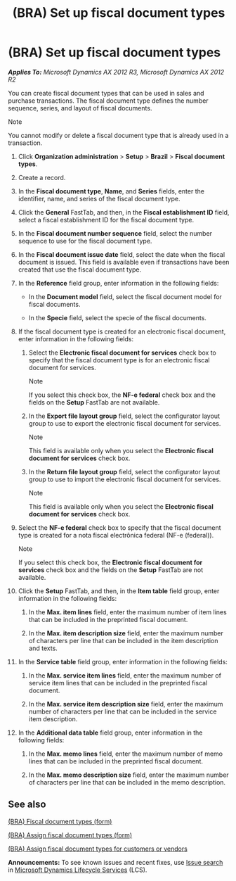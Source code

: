 ﻿---
title: (BRA) Set up fiscal document types
TOCTitle: (BRA) Set up fiscal document types
ms:assetid: 341783fd-f258-429c-a3e4-61f72b24cae9
ms:mtpsurl: https://technet.microsoft.com/en-us/library/JJ710450(v=AX.60)
ms:contentKeyID: 49384341
ms.date: 04/18/2014
mtps_version: v=AX.60
f1_keywords:
- BRA
- brazil
- fiscal document types
- fiscal documents
---

# (BRA) Set up fiscal document types 


_**Applies To:** Microsoft Dynamics AX 2012 R3, Microsoft Dynamics AX 2012 R2_

You can create fiscal document types that can be used in sales and purchase transactions. The fiscal document type defines the number sequence, series, and layout of fiscal documents.


> [!NOTE]
> <P>You cannot modify or delete a fiscal document type that is already used in a transaction.</P>



1.  Click **Organization administration** \> **Setup** \> **Brazil** \> **Fiscal document types**.

2.  Create a record.

3.  In the **Fiscal document type**, **Name**, and **Series** fields, enter the identifier, name, and series of the fiscal document type.

4.  Click the **General** FastTab, and then, in the **Fiscal establishment ID** field, select a fiscal establishment ID for the fiscal document type.

5.  In the **Fiscal document number sequence** field, select the number sequence to use for the fiscal document type.

6.  In the **Fiscal document issue date** field, select the date when the fiscal document is issued. This field is available even if transactions have been created that use the fiscal document type.

7.  In the **Reference** field group, enter information in the following fields:
    
      - In the **Document model** field, select the fiscal document model for fiscal documents.
    
      - In the **Specie** field, select the specie of the fiscal documents.

8.  If the fiscal document type is created for an electronic fiscal document, enter information in the following fields:
    
    1.  Select the **Electronic fiscal document for services** check box to specify that the fiscal document type is for an electronic fiscal document for services.
        

        > [!NOTE]
        > <P>If you select this check box, the <STRONG>NF-e federal</STRONG> check box and the fields on the <STRONG>Setup</STRONG> FastTab are not available.</P>

    
    2.  In the **Export file layout group** field, select the configurator layout group to use to export the electronic fiscal document for services.
        

        > [!NOTE]
        > <P>This field is available only when you select the <STRONG>Electronic fiscal document for services</STRONG> check box.</P>

    
    3.  In the **Return file layout group** field, select the configurator layout group to use to import the electronic fiscal document for services.
        

        > [!NOTE]
        > <P>This field is available only when you select the <STRONG>Electronic fiscal document for services</STRONG> check box.</P>



9.  Select the **NF-e federal** check box to specify that the fiscal document type is created for a nota fiscal electrônica federal (NF-e (federal)).
    

    > [!NOTE]
    > <P>If you select this check box, the <STRONG>Electronic fiscal document for services</STRONG> check box and the fields on the <STRONG>Setup</STRONG> FastTab are not available.</P>



10. Click the **Setup** FastTab, and then, in the **Item table** field group, enter information in the following fields:
    
    1.  In the **Max. item lines** field, enter the maximum number of item lines that can be included in the preprinted fiscal document.
    
    2.  In the **Max. item description size** field, enter the maximum number of characters per line that can be included in the item description and texts.

11. In the **Service table** field group, enter information in the following fields:
    
    1.  In the **Max. service item lines** field, enter the maximum number of service item lines that can be included in the preprinted fiscal document.
    
    2.  In the **Max. service item description size** field, enter the maximum number of characters per line that can be included in the service item description.

12. In the **Additional data table** field group, enter information in the following fields:
    
    1.  In the **Max. memo lines** field, enter the maximum number of memo lines that can be included in the preprinted fiscal document.
    
    2.  In the **Max. memo description size** field, enter the maximum number of characters per line that can be included in the memo description.

## See also

[(BRA) Fiscal document types (form)](https://technet.microsoft.com/en-us/library/jj710551\(v=ax.60\))

[(BRA) Assign fiscal document types (form)](https://technet.microsoft.com/en-us/library/jj710506\(v=ax.60\))

[(BRA) Assign fiscal document types for customers or vendors](bra-assign-fiscal-document-types-for-customers-or-vendors.md)

  
**Announcements:** To see known issues and recent fixes, use [Issue search](http://go.microsoft.com/fwlink/?linkid=389258) in [Microsoft Dynamics Lifecycle Services](http://go.microsoft.com/fwlink/?linkid=306505) (LCS).

